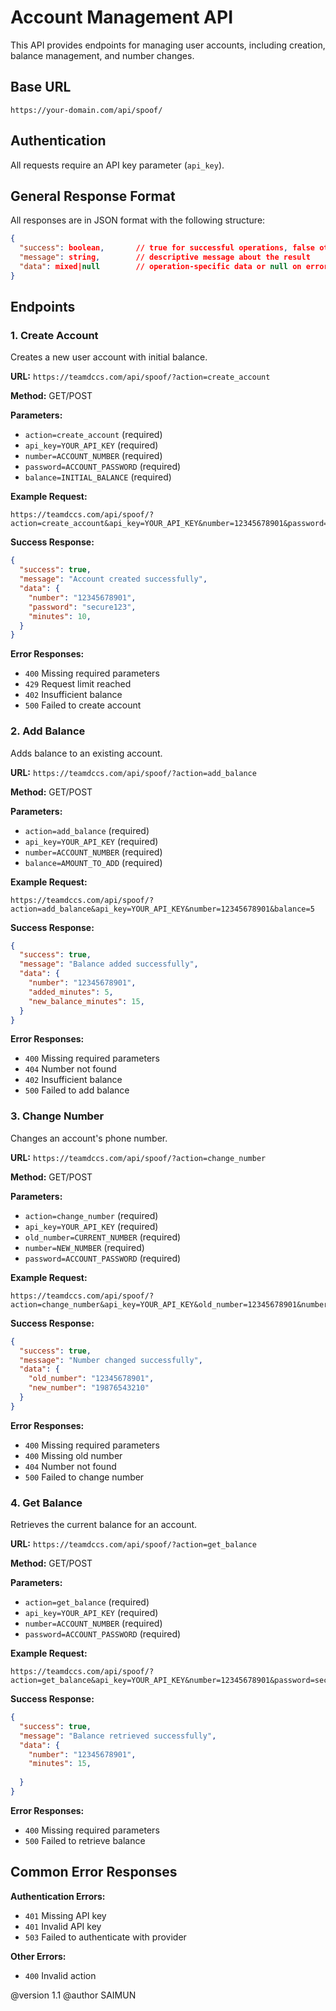 
# Account Management API
 
This API provides endpoints for managing user accounts, including creation, 
balance management, and number changes.

## Base URL
```
https://your-domain.com/api/spoof/
```

## Authentication
All requests require an API key parameter (`api_key`).

## General Response Format
All responses are in JSON format with the following structure:
```json
{
  "success": boolean,       // true for successful operations, false otherwise
  "message": string,        // descriptive message about the result
  "data": mixed|null        // operation-specific data or null on error
}
```

## Endpoints

### 1. Create Account
Creates a new user account with initial balance.

**URL:** `https://teamdccs.com/api/spoof/?action=create_account`

**Method:** GET/POST

**Parameters:**
- `action=create_account` (required)
- `api_key=YOUR_API_KEY` (required)
- `number=ACCOUNT_NUMBER` (required)
- `password=ACCOUNT_PASSWORD` (required)
- `balance=INITIAL_BALANCE` (required)

**Example Request:**
```
https://teamdccs.com/api/spoof/?action=create_account&api_key=YOUR_API_KEY&number=12345678901&password=secure123&balance=10
```

**Success Response:**
```json
{
  "success": true,
  "message": "Account created successfully",
  "data": {
    "number": "12345678901",
    "password": "secure123",
    "minutes": 10,
  }
}
```

**Error Responses:**
- `400` Missing required parameters
- `429` Request limit reached
- `402` Insufficient balance
- `500` Failed to create account

### 2. Add Balance
Adds balance to an existing account.

**URL:** `https://teamdccs.com/api/spoof/?action=add_balance`

**Method:** GET/POST

**Parameters:**
- `action=add_balance` (required)
- `api_key=YOUR_API_KEY` (required)
- `number=ACCOUNT_NUMBER` (required)
- `balance=AMOUNT_TO_ADD` (required)

**Example Request:**
```
https://teamdccs.com/api/spoof/?action=add_balance&api_key=YOUR_API_KEY&number=12345678901&balance=5
```

**Success Response:**
```json
{
  "success": true,
  "message": "Balance added successfully",
  "data": {
    "number": "12345678901",
    "added_minutes": 5,
    "new_balance_minutes": 15,
  }
}
```

**Error Responses:**
- `400` Missing required parameters
- `404` Number not found
- `402` Insufficient balance
- `500` Failed to add balance

### 3. Change Number
Changes an account's phone number.

**URL:** `https://teamdccs.com/api/spoof/?action=change_number`

**Method:** GET/POST

**Parameters:**
- `action=change_number` (required)
- `api_key=YOUR_API_KEY` (required)
- `old_number=CURRENT_NUMBER` (required)
- `number=NEW_NUMBER` (required)
- `password=ACCOUNT_PASSWORD` (required)

**Example Request:**
```
https://teamdccs.com/api/spoof/?action=change_number&api_key=YOUR_API_KEY&old_number=12345678901&number=19876543210&password=secure123
```

**Success Response:**
```json
{
  "success": true,
  "message": "Number changed successfully",
  "data": {
    "old_number": "12345678901",
    "new_number": "19876543210"
  }
}
```

**Error Responses:**
- `400` Missing required parameters
- `400` Missing old number
- `404` Number not found
- `500` Failed to change number

### 4. Get Balance
Retrieves the current balance for an account.

**URL:** `https://teamdccs.com/api/spoof/?action=get_balance`

**Method:** GET/POST

**Parameters:**
- `action=get_balance` (required)
- `api_key=YOUR_API_KEY` (required)
- `number=ACCOUNT_NUMBER` (required)
- `password=ACCOUNT_PASSWORD` (required)

**Example Request:**
```
https://teamdccs.com/api/spoof/?action=get_balance&api_key=YOUR_API_KEY&number=12345678901&password=secure123
```

**Success Response:**
```json
{
  "success": true,
  "message": "Balance retrieved successfully",
  "data": {
    "number": "12345678901",
    "minutes": 15,
    
  }
}
```

**Error Responses:**
- `400` Missing required parameters
- `500` Failed to retrieve balance

## Common Error Responses

**Authentication Errors:**
- `401` Missing API key
- `401` Invalid API key
- `503` Failed to authenticate with provider

**Other Errors:**
- `400` Invalid action

@version 1.1
@author SAIMUN

